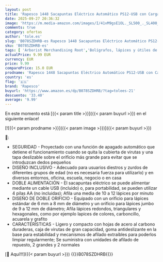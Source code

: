 ```yaml
---
layout: post
title: 'Rapesco 1448 Sacapuntas Eléctrico Automático PS12-USB con Carga USB o Baterías  no incluidas   Blanco'
date: 2025-09-27 20:36:32
image: 'https://m.media-amazon.com/images/I/41vM9gsE1OL._SL500_._SL400_.jpg'
comments: true
category: ofertas
author: 'tole.es'
slug: 'B078SZDHRB-es Rapesco 1448 Sacapuntas Eléctrico Automático PS12-USB con...'
sku: 'B078SZDHRB-es'
tags: [ 'Arborist Merchandising Root','Bolígrafos, lápices y útiles de escritura','Ofertas destacadas en bolígrafos, marcadores, lápices y útiles de escritura','Ofertas destacadas para la vuelta al cole en oficina y papelería','Oficina y papelería','Sacapuntas','Self Service','Special Features Stores','ea2646c3-be00-45fe-8702-34c4f95305c9_0','ea2646c3-be00-45fe-8702-34c4f95305c9_1801','ea2646c3-be00-45fe-8702-34c4f95305c9_6001','rapesco','sacapuntas','🇪🇸', ]
actualPrice: 9.99 EUR
currency: EUR
price: 9.99
comparePrice: 15.0 EUR
prodname: 'Rapesco 1448 Sacapuntas Eléctrico Automático PS12-USB con Carga USB o Baterías  no incluidas   Blanco'
country: 'es'
flag: '🇪🇸'
brand: 'Rapesco'
buyurl: 'https://www.amazon.es/dp/B078SZDHRB/?tag=tolees-21'
descuento: '33.40'
average: '9.99'
---
```


En este momento está [{{< param title >}}]({{< param buyurl >}}) en el siguiente enlace!

[![{{< param prodname >}}]({{< param image >}})]({{< param buyurl >}})

🔎:

- SEGURIDAD - Proyectado con una función de apagado automático que detiene el funcionamiento cuando se quita la cubierta de virutas y una tapa deslizable sobre el orificio más grande para evitar que se introduzcan dedos pequeños
- DISEÑO INCLUSIVO - Adecuado para usuarios diestros y zurdos de diferentes grupos de edad (no es necesaria fuerza para utilizarlo) y en diversos entornos, oficina, escuela, negocio o en casa
- DOBLE ALIMENTACIÓN - El sacapuntas eléctrico se puede alimentar mediante un cable USB (incluido) o, para portabilidad, se pueden utilizar 4 pilas AA (no incluidas); Afila una media de 10 a 12 lápices por minuto
- DISEÑO DE DOBLE ORIFICIO - Equipado con un orificio para lápices estándar de 6 mm a 8 mm de diámetro y un orificio para lápices jumbo de 9 a 12 mm de diámetro; Afila lápices redondos, triangulares y hexagonales, como por ejemplo lapices de colores, carboncillo, acuarela y grafito
- CARACTERÍSTICAS - Ligero y compacto con hojas de acero al carbono duraderas, caja de virutas de gran capacidad, goma antideslizante en la base para estabilidad y mecanismos de afilado extraíbles para poderlos limpiar regularmente; Se suministra con unidades de afilado de repuesto, 2 grandes y 2 normales

[🛒 Aquí!!!]({{< param buyurl >}})
{{<world>}}B078SZDHRB{{</world>}}

